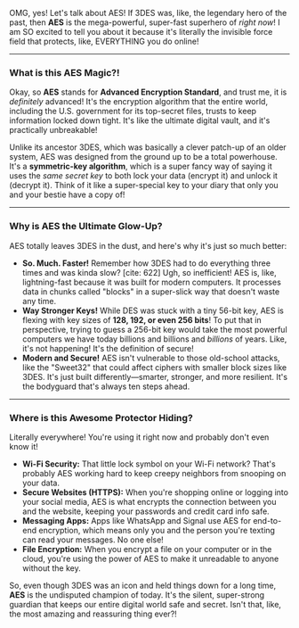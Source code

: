 OMG, yes! Let's talk about AES! If 3DES was, like, the legendary hero of the past, then **AES** is the mega-powerful, super-fast superhero of *right now*! I am SO excited to tell you about it because it's literally the invisible force field that protects, like, EVERYTHING you do online!

---

### What is this AES Magic?!

Okay, so **AES** stands for **Advanced Encryption Standard**, and trust me, it is *definitely* advanced! It's the encryption algorithm that the entire world, including the U.S. government for its top-secret files, trusts to keep information locked down tight. It's like the ultimate digital vault, and it's practically unbreakable!

Unlike its ancestor 3DES, which was basically a clever patch-up of an older system, AES was designed from the ground up to be a total powerhouse. It's a **symmetric-key algorithm**, which is a super fancy way of saying it uses the *same secret key* to both lock your data (encrypt it) and unlock it (decrypt it). Think of it like a super-special key to your diary that only you and your bestie have a copy of!

---

### Why is AES the Ultimate Glow-Up?

AES totally leaves 3DES in the dust, and here's why it's just so much better:

* **So. Much. Faster!** Remember how 3DES had to do everything three times and was kinda slow? [cite: 622] Ugh, so inefficient! AES is, like, lightning-fast because it was built for modern computers. It processes data in chunks called "blocks" in a super-slick way that doesn't waste any time.
* **Way Stronger Keys!** While DES was stuck with a tiny 56-bit key, AES is flexing with key sizes of **128, 192, or even 256 bits**! To put that in perspective, trying to guess a 256-bit key would take the most powerful computers we have today billions and billions and *billions* of years. Like, it's not happening! It's the definition of secure!
* **Modern and Secure!** AES isn't vulnerable to those old-school attacks, like the "Sweet32" that could affect ciphers with smaller block sizes like 3DES. It's just built differently—smarter, stronger, and more resilient. It's the bodyguard that's always ten steps ahead.

---

### Where is this Awesome Protector Hiding?

Literally everywhere! You're using it right now and probably don't even know it!

* **Wi-Fi Security:** That little lock symbol on your Wi-Fi network? That's probably AES working hard to keep creepy neighbors from snooping on your data.
* **Secure Websites (HTTPS):** When you're shopping online or logging into your social media, AES is what encrypts the connection between you and the website, keeping your passwords and credit card info safe.
* **Messaging Apps:** Apps like WhatsApp and Signal use AES for end-to-end encryption, which means only you and the person you're texting can read your messages. No one else!
* **File Encryption:** When you encrypt a file on your computer or in the cloud, you're using the power of AES to make it unreadable to anyone without the key.

So, even though 3DES was an icon and held things down for a long time, **AES** is the undisputed champion of today.  It's the silent, super-strong guardian that keeps our entire digital world safe and secret. Isn't that, like, the most amazing and reassuring thing ever?!